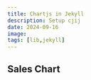 ```yaml
---
title: Chartjs in Jekyll
description: Setup cjij
date: 2024-09-16
image:  
tags: [lib,jekyll]
---
```


<script src="https://cdn.jsdelivr.net/npm/chart.js"></script>
  

   <h2>Sales Chart</h2>
  <canvas id="myChart" width="400" height="200"></canvas>

  <script>
  document.addEventListener('DOMContentLoaded', function () {
    var ctx = document.getElementById('myChart').getContext('2d');
    var myChart = new Chart(ctx, {
      type: 'bar',
      data: {
        labels: ['January', 'February', 'March', 'April', 'May', 'June'],
        datasets: [{
          label: 'Sales',
          data: [12, 19, 3, 5, 2, 3],
          backgroundColor: [
            'rgba(255, 99, 132, 0.2)',
            'rgba(54, 162, 235, 0.2)',
            'rgba(255, 206, 86, 0.2)',
            'rgba(75, 192, 192, 0.2)',
            'rgba(153, 102, 255, 0.2)',
            'rgba(255, 159, 64, 0.2)'
          ],
          borderColor: [
            'rgba(255, 99, 132, 1)',
            'rgba(54, 162, 235, 1)',
            'rgba(255, 206, 86, 1)',
            'rgba(75, 192, 192, 1)',
            'rgba(153, 102, 255, 1)',
            'rgba(255, 159, 64, 1)'
          ],
          borderWidth: 1
        }]
      },
      options: {
        scales: {
          y: {
            beginAtZero: true
          }
        }
      }
    });
  });
  </script>  